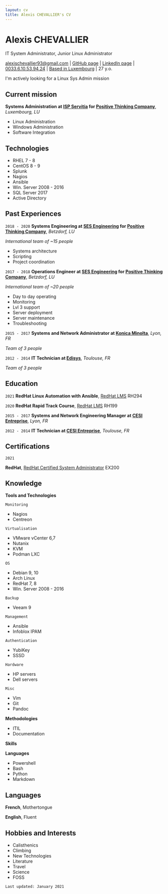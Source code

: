 ```yaml
---
layout: cv
title: Alexis CHEVALLIER's CV
---
```


# Alexis CHEVALLIER
IT System Administrator, Junior Linux Administrator

<div id="webaddress">
<a href="mailto:alexischevallier93+cv@gmail.com">alexischevallier93@gmail.com</a>
| <a href="https://github.com/acheval">GitHub page</a>
| <a href="http://linkedin.com/in/alexis-chevallier">LinkedIn page</a>
| <br><a href="tel:0033610539424">0033.6.10.53.94.24</a>
| <a href="https://goo.gl/maps/xKx6McCoTGfsvVGX9">Based in Luxembourg</a>
| 27 y.o. 
</div>


I'm actively looking for a Linux Sys Admin mission

## Current mission

__Systems Administration at [ISP Servitia](http://www.intesasanpaoloservitia.com/) for [Positive Thinking Company](https://positivethinking.tech/)__, *Luxembourg, LU*

- Linux Administration
- Windows Administration
- Software Integration

## Technologies

- RHEL 7 - 8
- CentOS 8 - 9
- Splunk
- Nagios
- Ansible
- Win. Server 2008 - 2016
- SQL Server 2017
- Active Directory

## Past Experiences

`2018 - 2020`
__Systems Engineering at [SES Engineering](https://www.ses.com/) for [Positive Thinking Company](https://positivethinking.tech/)__, *Betzdorf, LU*

*International team of ~15 people*

- Systems architecture
- Scripting
- Project coordination

`2017 - 2018`
__Operations Engineer at [SES Engineering](https://www.ses.com/) for [Positive Thinking Company](https://positivethinking.tech/)__, *Betzdorf, LU*

*International team of ~20 people*

- Day to day operating
- Monitoring
- Lvl 3 support
- Server deployment
- Server maintenance
- Troubleshooting

`2015 - 2017`
__Systems and Network Administrator at [Konica Minolta](https://www.konicaminolta.fr/fr-fr)__, *Lyon, FR*

*Team of 3 people*

`2012 - 2014`
__IT Technician at [Edisys](https://www.spigao.com/)__, *Toulouse, FR*

*Team of 3 people*

## Education

`2021`
__RedHat Linux Automation with Ansible__, [RedHat LMS](https://www.redhat.com/en/services/training/rh294-red-hat-linux-automation-with-ansible) RH294

`2020`
__RedHat Rapid Track Course__, [RedHat LMS](https://www.redhat.com/en/services/training/rh199-rhcsa-rapid-track-course) RH199

`2015 - 2017`
__Systems and Network Engineering Manager at [CESI Entreprise](https://lyon.cesi.fr/)__, *Lyon, FR*

`2012 - 2014`
__IT Technician at [CESI Entreprise](https://toulouse.cesi.fr/)__, *Toulouse, FR*

## Certifications

`2021`

__RedHat__, [RedHat Certified System Administrator](https://rhtapps.redhat.com/verify?certId=210-003-992) EX200 

## Knowledge

__Tools and Technologies__

`Monitoring`

- Nagios
- Centreon

`Virtualisation`

- VMware vCenter 6,7
- Nutanix
- KVM
- Podman LXC

`OS`

- Debian 9, 10
- Arch Linux
- RedHat 7, 8
- Win. Server 2008 - 2016

`Backup`

- Veeam 9

`Management`

- Ansible
- Infoblox IPAM

`Authentication`

- YubiKey
- SSSD

`Hardware`

- HP servers
- Dell servers

`Misc`

- Vim
- Git
- Pandoc

__Methodologies__

- ITIL
- Documentation

__Skills__

__Languages__

- Powershell
- Bash
- Python
- Markdown

## Languages

__French__, Mothertongue

__English__, Fluent

## Hobbies and Interests

- Calisthenics
- Climbing
- New Technologies
- Literature
- Travel
- Science
- FOSS


`Last updated: January 2021`
